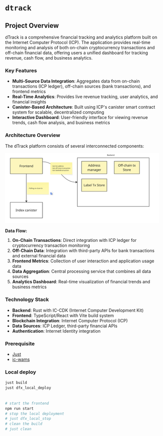 # `dtrack`

## Project Overview

dTrack is a comprehensive financial tracking and analytics platform built on the Internet Computer Protocol (ICP). The application provides real-time monitoring and analysis of both on-chain cryptocurrency transactions and off-chain financial data, offering users a unified dashboard for tracking revenue, cash flow, and business analytics.

### Key Features

- **Multi-Source Data Integration**: Aggregates data from on-chain transactions (ICP ledger), off-chain sources (bank transactions), and frontend metrics
- **Real-Time Analytics**: Provides live revenue tracking, user analytics, and financial insights
- **Canister-Based Architecture**: Built using ICP's canister smart contract system for scalable, decentralized computing
- **Interactive Dashboard**: User-friendly interface for viewing revenue trends, cash flow analysis, and business metrics

### Architecture Overview

The dTrack platform consists of several interconnected components:

![Current Architecture](docs/backend_architect.png)

**Data Flow:**

1. **On-Chain Transactions**: Direct integration with ICP ledger for cryptocurrency transaction monitoring
2. **Off-Chain Data**: Integration with third-party APIs for bank transactions and external financial data
3. **Frontend Metrics**: Collection of user interaction and application usage data
4. **Data Aggregation**: Central processing service that combines all data sources
5. **Analytics Dashboard**: Real-time visualization of financial trends and business metrics

### Technology Stack

- **Backend**: Rust with IC-CDK (Internet Computer Development Kit)
- **Frontend**: TypeScript/React with Vite build system
- **Blockchain Integration**: Internet Computer Protocol (ICP)
- **Data Sources**: ICP Ledger, third-party financial APIs
- **Authentication**: Internet Identity integration

### Prerequisite

- [Just](https://github.com/casey/just)
- [ic-wams](https://github.com/dfinity/ic-wasm)

### Local deploy

```bash
just build
just dfx_local_deploy


# start the frontend
npm run start
# stop the local deployment
# just dfx_local_stop
# clean the build
# just clean
```
